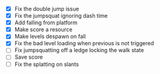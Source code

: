 - [x] Fix the double jump issue
- [x] Fix the jumpsquat ignoring dash time
- [x] Add falling from platform
- [x] Make score a resource
- [x] Make levels despawn on fall
- [x] Fix the bad level loading when previous is not triggered
- [ ] Fix jumpsquatting off a ledge locking the walk state
- [ ] Save score
- [ ] Fix the splatting on slants